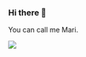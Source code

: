 ### Hi there 👋 
You can call me Mari.

<img src="{https://img.shields.io/badge/Gmail-D14836?style=for-the-badge&logo=gmail&logoColor=white}" />

<!--
**mari-gomes/mari-gomes** is a ✨ _special_ ✨ repository because its `README.md` (this file) appears on your GitHub profile.

Here are some ideas to get you started:

- 🔭 I’m currently working on ...
- 🌱 I’m currently learning ...
- 👯 I’m looking to collaborate on ...
- 🤔 I’m looking for help with ...
- 💬 Ask me about ...
- 📫 How to reach me: ...
- 😄 Pronouns: ...
- ⚡ Fun fact: ...
-->
